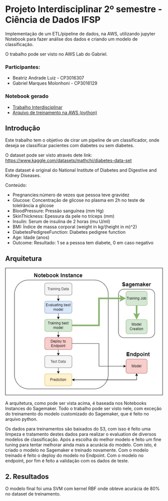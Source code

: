 # Projeto Interdisciplinar 2º semestre - Ciência de Dados IFSP

Implementação de um ETL/pipeline de dados, na AWS, utilizando jupyter Notebook para fazer análise dos dados e criando um modelo de classificação.

O trabalho pode ser visto no AWS Lab do Gabriel.

### Participantes:
 - Beatriz Andrade Luiz  - CP3016307
 - Gabriel Marques Molonhoni - CP3016129

### Notebook gerado
 * [Trabalho Interdisciplinar](https://github.com/GabrielMolonhoni/Projeto_Interdisciplinar_2_semestre/blob/main/Interdisciplinar.ipynb)
 * [Arquivo de treinamento na AWS (python)](https://github.com/GabrielMolonhoni/Projeto_Interdisciplinar_2_semestre/blob/main/train.py)
 
  ## Introdução
 
 Este trabalho tem o objetivo de cirar um pipeline de um classificador, onde deseja se classificar pacientes com diabetes ou sem diabetes.
 
 O dataset pode ser visto através dete link: https://www.kaggle.com/datasets/mathchi/diabetes-data-set
 
 Este dataset é original do National Institute of Diabetes and Digestive and Kidney Diseases.
 
 Conteúdo:
  * Pregnancies:número de vezes que  pessoa teve gravidez
  * Glucose: Concentração de glicose no plasma em 2h no teste de tolelrância a glicose
  * BloodPressure: Pressão sanguínea (mm Hg)
  * SkinThickness: Epessura da pele no tríceps (mm)
  * Insulin: Serum de insulina de 2 horas (mu U/ml)
  * BMI: Índice de massa corporal (weight in kg/(height in m)^2)
  * DiabetesPedigreeFunction: Diabetes pedigree function
  * Age: Idade (anos)
  * Outcome: Resultado: 1 se a pessoa tem diabete, 0 em caso negativo
 
 ## Arquitetura
 ![title](arquitetura_aws.jpg)
 
 A arquitetura, como pode ser vista acima, é baseada nos Notebooks Instances do Sagemaker. Todo o trabalho pode ser visto nele, com exceção do treinamento do modelo customizado do Sagemaker, que é feito no arquivo python.
 
 Os dados para treinamentos são baixados do S3, com isso é feito uma limpeza e tratamento destes dados para realizar o evaluation de diversos modelos de classificação. Após a escolha do melhor modelo e feito um fine tuning para tentar melhorar ainda mais a acurácia do modelo. Com isto, é criado o modelo no Sagemaker e treinado novamente. Com o modelo treinado é feito o deploy do modelo no Endpoint. Com o modelo no endpoint, por fim é feito a validação com os dados de teste.
 
 ## 2. Resultados
 O modelo final foi uma SVM com kernel RBF onde obteve acurácia de 80% no dataset de treinamento.
